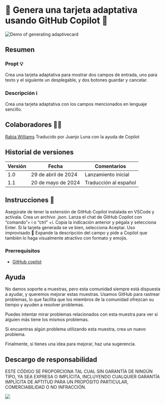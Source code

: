 # 🚀 Genera una tarjeta adaptativa usando GitHub Copilot 📅
![Demo of generating adaptivecard](./assets/demo.gif)

## Resumen

### Propt 💡
Crea una tarjeta adaptativa para mostrar dos campos de entrada, uno para texto y el siguiente un desplegable, y dos botones guardar y cancelar.

### Descripción ℹ️
Crea una tarjeta adaptativa con los campos mencionados en lenguaje sencillo.

## Colaboradores 👨‍💻
[Rabia Williams](https://github.com/rabwill)
Traducido por Juanjo Luna con la ayuda de Copilot

## Historial de versiones

Versión|Fecha|Comentarios
-------|----|--------
1.0|29 de abril de 2024|Lanzamiento inicial
1.1|20 de mayo de 2024|Traducción al español

## Instrucciones 📝
Asegúrate de tener la extensión de GitHub Copilot instalada en VSCode y actívala.
Crea un archivo .json.
Lanza el chat de GitHub Copilot con “comando”+ i o “ctrl” +i.
Copia la indicación anterior y pégala y selecciona Enter.
Si la tarjeta generada se ve bien, selecciona Aceptar.
Uso improvisado 🚀
Expande la descripción del campo y pide a Copilot que también lo haga visualmente atractivo con formato y emojis.

### Prerrequisitos

* [GitHub copilot](https://copilot.github.com/)

  
## Ayuda

No damos soporte a muestras, pero esta comunidad siempre está dispuesta a ayudar, y queremos mejorar estas muestras. Usamos GitHub para rastrear problemas, lo que facilita que los miembros de la comunidad ofrezcan su tiempo y ayuden a resolver problemas.

Puedes intentar mirar problemas relacionados con esta muestra para ver si alguien más tiene los mismos problemas.

Si encuentras algún problema utilizando esta muestra, crea un nuevo problema.

Finalmente, si tienes una idea para mejorar, haz una sugerencia.

## Descargo de responsabilidad

ESTE CÓDIGO SE PROPORCIONA TAL CUAL SIN GARANTÍA DE NINGÚN TIPO, YA SEA EXPRESA O IMPLÍCITA, INCLUYENDO CUALQUIER GARANTÍA IMPLÍCITA DE APTITUD PARA UN PROPÓSITO PARTICULAR, COMERCIABILIDAD O NO INFRACCIÓN.

![](https://m365-visitor-stats.azurewebsites.net/SamplesGallery/copilotprompts-github-adaptivecard-prompt)




